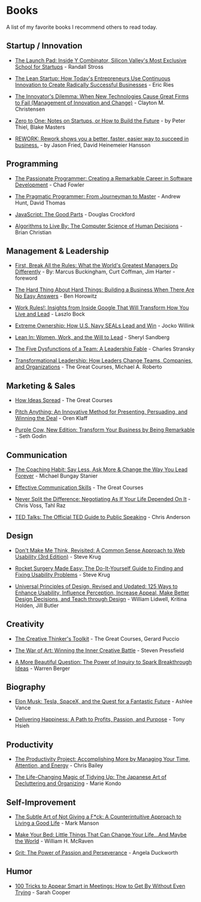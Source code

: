 # Books

A list of my favorite books I recommend others to read today.

## Startup / Innovation

+ [The Launch Pad: Inside Y Combinator, Silicon Valley's Most Exclusive School for Startups](https://www.amazon.com/Launch-Pad-Combinator-Exclusive-Startups/dp/1591845297/) - Randall Stross

+ [The Lean Startup: How Today's Entrepreneurs Use Continuous Innovation to Create Radically Successful Businesses](https://www.amazon.com/Lean-Startup-Entrepreneurs-Continuous-Innovation/dp/0307887898) - Eric Ries

+ [The Innovator's Dilemma: When New Technologies Cause Great Firms to Fail (Management of Innovation and Change)](https://www.amazon.com/Innovators-Dilemma-Technologies-Management-Innovation/dp/142219602X/) - Clayton M. Christensen

+ [Zero to One: Notes on Startups, or How to Build the Future](https://www.amazon.com/Zero-One-Notes-Startups-Future/dp/0804139296) - by Peter Thiel, Blake Masters

+ [REWORK: Rework shows you a better, faster, easier way to succeed in business.](https://basecamp.com/books/rework) - by Jason Fried, David Heinemeier Hansson

## Programming

+ [The Passionate Programmer: Creating a Remarkable Career in Software Development](https://www.amazon.com/Passionate-Programmer-Remarkable-Development-Pragmatic/dp/1934356344/) - Chad Fowler

+ [The Pragmatic Programmer: From Journeyman to Master](https://www.amazon.com/Pragmatic-Programmer-Journeyman-Master/dp/020161622X/) - Andrew Hunt, David Thomas

+ [JavaScript: The Good Parts](https://www.amazon.com/JavaScript-Good-Parts-Douglas-Crockford/dp/0596517742/) - Douglas Crockford

+ [Algorithms to Live By: The Computer Science of Human Decisions](https://www.amazon.com/Algorithms-Live-Computer-Science-Decisions/dp/1627790365/) - Brian Christian

## Management & Leadership

+ [First, Break All the Rules: What the World's Greatest Managers Do Differently](https://www.audible.com/pd/Business/First-Break-All-the-Rules-Audiobook/B01N6CGHWI) - By: Marcus Buckingham, Curt Coffman, Jim Harter - foreword

+ [The Hard Thing About Hard Things: Building a Business When There Are No Easy Answers](https://www.amazon.com/Hard-Thing-About-Things-Building/dp/0062273205/) - Ben Horowitz

+ [Work Rules!: Insights from Inside Google That Will Transform How You Live and Lead](https://www.amazon.com/Work-Rules-Insights-Inside-Transform/dp/1455554790) - Laszlo Bock

+ [Extreme Ownership: How U.S. Navy SEALs Lead and Win](https://www.amazon.com/Extreme-Ownership-U-S-Navy-SEALs/dp/1250183863/) - Jocko Willink

+ [Lean In: Women, Work, and the Will to Lead](https://www.amazon.com/Lean-Women-Work-Will-Lead/dp/0385349947/) - Sheryl Sandberg

+ [The Five Dysfunctions of a Team: A Leadership Fable](https://www.amazon.com/Five-Dysfunctions-Team-Leadership-Fable/dp/0787960756/) - Charles Stransky

+ [Transformational Leadership: How Leaders Change Teams, Companies, and Organizations](http://amzn.to/2n9l4Zk) - The Great Courses, Michael A. Roberto


## Marketing & Sales

+ [How Ideas Spread](https://www.amazon.com/How-Ideas-Spread/dp/B00MFW91MO) - The Great Courses

+ [Pitch Anything: An Innovative Method for Presenting, Persuading, and Winning the Deal](https://www.amazon.com/Pitch-Anything-Innovative-Presenting-Persuading/dp/0071752854/) - Oren Klaff

+ [Purple Cow, New Edition: Transform Your Business by Being Remarkable](https://www.amazon.com/Purple-Cow-Transform-Remarkable-2003-05-12/dp/) - Seth Godin

## Communication

+ [The Coaching Habit: Say Less, Ask More & Change the Way You Lead Forever](https://www.amazon.com/Coaching-Habit-Less-Change-Forever/dp/0978440749/) - Michael Bungay Stanier

+ [Effective Communication Skills](https://www.audible.com/pd/Self-Development/Effective-Communication-Skills-Audiobook/B00D94332Q) - The Great Courses

+ [Never Split the Difference: Negotiating As If Your Life Depended On It](https://www.amazon.com/Never-Split-Difference-Negotiating-Depended-ebook/dp/B014DUR7L2) -  Chris Voss, Tahl Raz

+ [TED Talks: The Official TED Guide to Public Speaking](https://www.amazon.com/TED-Talks-Official-Public-Speaking/dp/0544634497/) - Chris Anderson

## Design

+ [Don't Make Me Think, Revisited: A Common Sense Approach to Web Usability (3rd Edition)](https://www.amazon.com/Dont-Make-Think-Revisited-Usability/dp/0321965515/) - Steve Krug

+ [Rocket Surgery Made Easy: The Do-It-Yourself Guide to Finding and Fixing Usability Problems](https://www.amazon.com/Rocket-Surgery-Made-Easy-Yourself/dp/0321657292/) - Steve Krug

+ [Universal Principles of Design, Revised and Updated: 125 Ways to Enhance Usability, Influence Perception, Increase Appeal, Make Better Design Decisions, and Teach through Design](https://www.amazon.com/gp/product/1592535879/) - William Lidwell, Kritina Holden, Jill Butler

## Creativity

+ [The Creative Thinker's Toolkit](https://www.amazon.com/The-Creative-Thinkers-Toolkit/dp/B00GT1MXHM/) - The Great Courses, Gerard Puccio

+ [The War of Art: Winning the Inner Creative Battle](https://www.amazon.com/War-Art-Through-Creative-Battles/dp/1936891026/) - Steven Pressfield

+ [A More Beautiful Question: The Power of Inquiry to Spark Breakthrough Ideas](https://www.amazon.com/More-Beautiful-Question-Inquiry-Breakthrough/dp/B00IGB8A0M/) - Warren Berger

## Biography

+ [Elon Musk: Tesla, SpaceX, and the Quest for a Fantastic Future](https://www.amazon.com/Elon-Musk-SpaceX-Fantastic-Future/dp/006230125X/) - Ashlee Vance

+ [Delivering Happiness: A Path to Profits, Passion, and Purpose](https://www.amazon.com/Delivering-Happiness-Profits-Passion-Purpose/dp/0446563048/) - Tony Hsieh

## Productivity

+ [The Productivity Project: Accomplishing More by Managing Your Time, Attention, and Energy](https://www.amazon.com/Productivity-Project-Accomplishing-Managing-Attention/dp/1101904038) - Chris Bailey

+ [The Life-Changing Magic of Tidying Up: The Japanese Art of Decluttering and Organizing](https://www.amazon.com/Life-Changing-Magic-Tidying-Decluttering-Organizing/dp/1607747308/) - Marie Kondo

## Self-Improvement

+ [The Subtle Art of Not Giving a F*ck: A Counterintuitive Approach to Living a Good Life](https://www.amazon.com/Subtle-Art-Not-Giving-Counterintuitive/dp/0062457713/) - Mark Manson

+ [Make Your Bed: Little Things That Can Change Your Life...And Maybe the World](https://www.amazon.com/Make-Your-Bed-Little-Things/dp/1455570249) - William H. McRaven

+ [Grit: The Power of Passion and Perseverance](https://www.amazon.com/Grit-Passion-Perseverance-Angela-Duckworth/dp/1501111108/) - Angela Duckworth

## Humor

+ [100 Tricks to Appear Smart in Meetings: How to Get By Without Even Trying](https://www.amazon.com/gp/product/1449476058/) - Sarah Cooper
